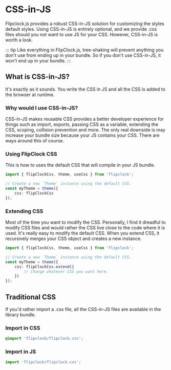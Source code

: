 # CSS-in-JS

Flipclock.js provides a robust CSS-in-JS solution for customizing the styles default styles. Using CSS-in-JS is entirely optional, and we provide .css files should you not want to use JS for your CSS. However, CSS-in-JS is worth a look. 

::: tip
Like everything in FlipClock.js, tree-shaking will prevent anything you don't use from ending up in your bundle. So if you don't use CSS-in-JS, it won't end up in your bundle.
:::

## What is CSS-in-JS?

It's exactly as it sounds. You write the CSS in JS and all the CSS is added to the browser at runtime.

### Why would I use CSS-in-JS?

CSS-in-JS makes reusable CSS provides a better developer experience for things such as import, exports, passing CSS as a variable, extending the CSS, scoping, collision prevention and more. The only real downside is may increase your bundle size because your JS contains your CSS. There are ways around this of course.

### Using FlipClock CSS

This is how to uses the default CSS that will compile in your JS bundle.

```ts
import { flipClockCss, theme, useCss } from 'flipclock';

// Create a new `Theme` instance using the default CSS.
const myTheme = theme({
    css: flipClockCss
});
```

### Extending CSS

Most of the time you want to modify the CSS. Personally, I find it dreadful to modify CSS files and would rather the CSS live close to the code where it is used. It's really easy to modify the default CSS. When you extend CSS, it recursively merges your CSS object and creates a new instance.

```ts
import { flipClockCss, theme, useCss } from 'flipclock';

// Create a new `Theme` instance using the default CSS.
const myTheme = theme({
    css: flipClockCss.extend({
        // Change whatever CSS you want here.
    })
});
```

## Traditional CSS

If you'd rather import a .css file, all the CSS-in-JS files are available in the library bundle.

### Import in CSS

```css
@import 'flipclock/flipclock.css';
```

### Import in JS

```js
import 'flipclock/flipclock.css';
```